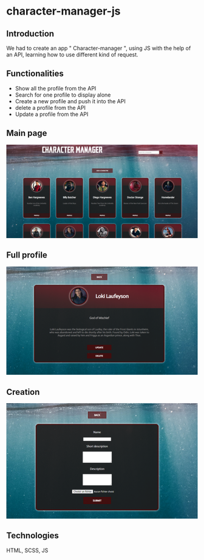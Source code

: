 # character-manager-js

## Introduction

We had to create an app " Character-manager ", using JS with the help of an API, learning how to use different kind of request.

## Functionalities

- Show all the profile from the API
- Search for one profile to display alone
- Create a new profile and push it into the API
- delete a profile from the API
- Update a profile from the API

## Main page

![mainPage](./src/img/caption_mainPage.png)

## Full profile

![full profile](./src/img/full_profile.png)

## Creation

![form](./src/img/create.png)

## Technologies

HTML, SCSS, JS
